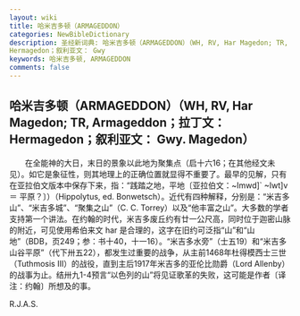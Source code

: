 ```yaml
---
layout: wiki
title: 哈米吉多顿（ARMAGEDDON）
categories: NewBibleDictionary
description: 圣经新词典: 哈米吉多顿（ARMAGEDDON）（WH, RV, Har Magedon; TR, Armageddon；拉丁文：
Hermagedon；叙利亚文： Gwy
keywords: 哈米吉多顿, ARMAGEDDON
comments: false
---
```


## 哈米吉多顿（ARMAGEDDON）（WH, RV, Har Magedon; TR, Armageddon；拉丁文： Hermagedon；叙利亚文： Gwy. Magedon）

　　在全能神的大日，末日的景象以此地为聚集点（启十六16；在其他经文未见）。如它是象征性，则其地理上的正确位置就显得不重要了。最早的见解，只有在亚拉伯文版本中保存下来，指：“践踏之地，平地〔亚拉伯文：~Imwd]` ~Iwt]v ＝ 平原？〕）（Hippolytus, ed. Bonwetsch）。近代有四种解释，分别是：“米吉多山”、“米吉多城”、“聚集之山”（C. C. Torrey）以及“他丰富之山”。大多数的学者支持第一个讲法。在约翰的时代，米吉多废丘约有廿一公尺高，同时位于迦密山脉的附近，可见使用希伯来文 har 是合理的，这字在旧约可泛指“山”和“山地”（BDB，页249；参：书十40，十一16）。“米吉多水旁”（士五19）和“米吉多山谷平原”（代下卅五22），都发生过重要的战争，从主前1468年杜得模西士三世（Tuthmosis III）的战役，直到主后1917年米吉多的亚伦比勋爵（Lord Allenby）的战事为止。结卅九1-4预言“以色列的山”将见证歌革的失败，这可能是作者〔译注：约翰〕所想及的事。

R.J.A.S.






